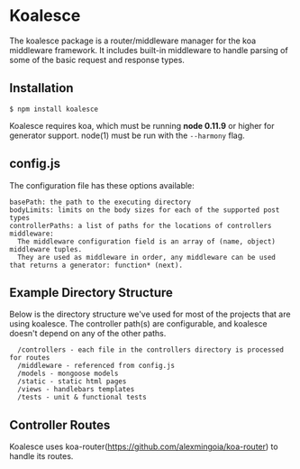 # Koalesce

  The koalesce package is a router/middleware manager for the koa middleware framework. It includes built-in middleware to handle parsing of some of the basic request and response types. 

## Installation

```
$ npm install koalesce
```

  Koalesce requires koa, which must be running __node 0.11.9__ or higher for generator support. node(1) must be run with the `--harmony` flag.

## config.js

  The configuration file has these options available:

    basePath: the path to the executing directory
    bodyLimits: limits on the body sizes for each of the supported post types
    controllerPaths: a list of paths for the locations of controllers
    middleware:
      The middleware configuration field is an array of (name, object) middleware tuples. 
      They are used as middleware in order, any middleware can be used that returns a generator: function* (next).  

## Example Directory Structure

  Below is the directory structure we've used for most of the projects that are using koalesce. The controller path(s) are configurable, and koalesce doesn't depend on any of the other paths.

```
  /controllers - each file in the controllers directory is processed for routes
  /middleware - referenced from config.js 
  /models - mongoose models
  /static - static html pages
  /views - handlebars templates
  /tests - unit & functional tests
```

## Controller Routes

  Koalesce uses koa-router(https://github.com/alexmingoia/koa-router) to handle its routes. 


